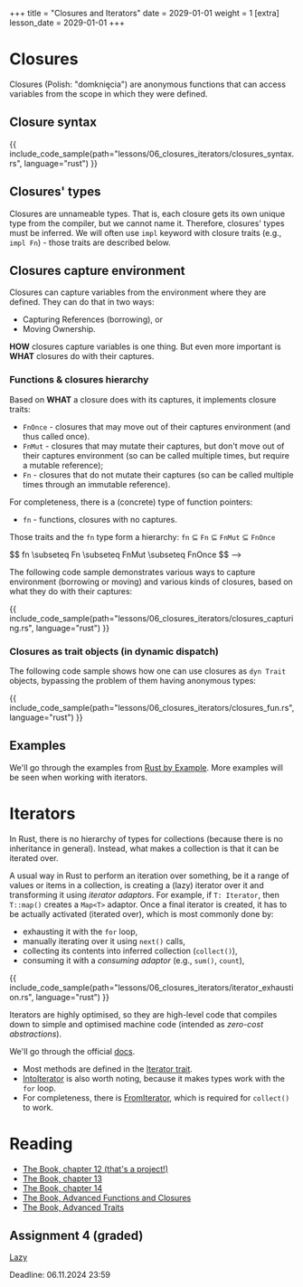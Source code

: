 +++
title = "Closures and Iterators"
date = 2029-01-01
weight = 1
[extra]
lesson_date = 2029-01-01
+++

# Closures

Closures (Polish: "domknięcia") are anonymous functions that can access variables from the scope in which they were defined.

## Closure syntax

{{ include_code_sample(path="lessons/06_closures_iterators/closures_syntax.rs", language="rust") }}

## Closures' types

Closures are unnameable types. That is, each closure gets its own unique type from the compiler,
but we cannot name it. Therefore, closures' types must be inferred.
We will often use `impl` keyword with closure traits (e.g., `impl Fn`) - those traits are described below.

## Closures capture environment

Closures can capture variables from the environment where they are defined. They can do that in two ways:

- Capturing References (borrowing), or
- Moving Ownership.

**HOW** closures capture variables is one thing.
But even more important is **WHAT** closures do with their captures.

### Functions & closures hierarchy

Based on **WHAT** a closure does with its captures, it implements closure traits:

- `FnOnce` - closures that may move out of their captures environment (and thus called once).
- `FnMut` - closures that may mutate their captures, but don't move out of their captures environment (so can be called multiple times, but require a mutable reference);
- `Fn` - closures that do not mutate their captures (so can be called multiple times through an immutable reference).

For completeness, there is a (concrete) type of function pointers:

- `fn` - functions, closures with no captures.

Those traits and the `fn` type form a hierarchy: `fn` ⊆ `Fn` ⊆ `FnMut` ⊆ `FnOnce`

<!--> $$ fn \subseteq Fn \subseteq FnMut \subseteq FnOnce $$ -->

The following code sample demonstrates various ways to capture environment (borrowing or moving) and various kinds of closures, based on what they do with their captures:

{{ include_code_sample(path="lessons/06_closures_iterators/closures_capturing.rs", language="rust") }}

### Closures as trait objects (in dynamic dispatch)

The following code sample shows how one can use closures as `dyn Trait` objects, bypassing the problem of them having anonymous types:

{{ include_code_sample(path="lessons/06_closures_iterators/closures_fun.rs", language="rust") }}

## Examples

We'll go through the examples from [Rust by Example](https://doc.rust-lang.org/rust-by-example/fn/closures.html).
More examples will be seen when working with iterators.

# Iterators

In Rust, there is no hierarchy of types for collections (because there is no inheritance in general).
Instead, what makes a collection is that it can be iterated over.

A usual way in Rust to perform an iteration over something, be it a range of values or items in a collection, is creating a (lazy) iterator over it and transforming it using _iterator adaptors_. For example, if `T: Iterator`, then `T::map()` creates a `Map<T>` adaptor. Once a final iterator is created, it has to be actually activated (iterated over), which is most commonly done by:

- exhausting it with the `for` loop,
- manually iterating over it using `next()` calls,
- collecting its contents into inferred collection (`collect()`),
- consuming it with a _consuming adaptor_ (e.g., `sum()`, `count`),

{{ include_code_sample(path="lessons/06_closures_iterators/iterator_exhaustion.rs", language="rust") }}

Iterators are highly optimised, so they are high-level code that compiles down to simple and optimised machine code (intended as _zero-cost abstractions_).

We'll go through the official [docs](https://doc.rust-lang.org/stable/std/iter/).

- Most methods are defined in the [Iterator trait](https://doc.rust-lang.org/stable/std/iter/trait.Iterator.html).
- [IntoIterator](https://doc.rust-lang.org/stable/std/iter/trait.IntoIterator.html) is also worth noting, because it makes types work with the `for` loop.
- For completeness, there is [FromIterator](https://doc.rust-lang.org/stable/std/iter/trait.FromIterator.html), which is required for `collect()` to work.

# Reading

- [The Book, chapter 12 (that's a project!)](https://doc.rust-lang.org/book/ch12-00-an-io-project.html)
- [The Book, chapter 13](https://doc.rust-lang.org/book/ch13-00-functional-features.html)
- [The Book, chapter 14](https://doc.rust-lang.org/book/ch14-00-more-about-cargo.html)
- [The Book, Advanced Functions and Closures](https://doc.rust-lang.org/stable/book/ch19-05-advanced-functions-and-closures.html)
- [The Book, Advanced Traits](https://doc.rust-lang.org/stable/book/ch19-03-advanced-traits.html)

## Assignment 4 (graded)

[Lazy](https://classroom.github.com/a/9aJix-LK)

Deadline: 06.11.2024 23:59
